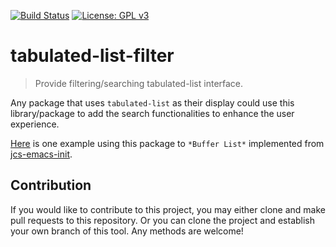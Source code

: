 [![Build Status](https://travis-ci.com/jcs090218/tabulated-list-filter.svg?branch=master)](https://travis-ci.com/jcs090218/tabulated-list-filter)
[![License: GPL v3](https://img.shields.io/badge/License-GPL%20v3-blue.svg)](https://www.gnu.org/licenses/gpl-3.0)


# tabulated-list-filter
> Provide filtering/searching tabulated-list interface.

Any package that uses `tabulated-list` as their display could 
use this library/package to add the search functionalities to 
enhance the user experience.

[Here](https://github.com/jcs090218/jcs-emacs-init/tree/master/features/buffer-menu-search) 
is one example using this package to `*Buffer List*` implemented 
from [jcs-emacs-init](https://github.com/jcs090218/jcs-emacs-init).


## Contribution

If you would like to contribute to this project, you may either
clone and make pull requests to this repository. Or you can
clone the project and establish your own branch of this tool.
Any methods are welcome!
